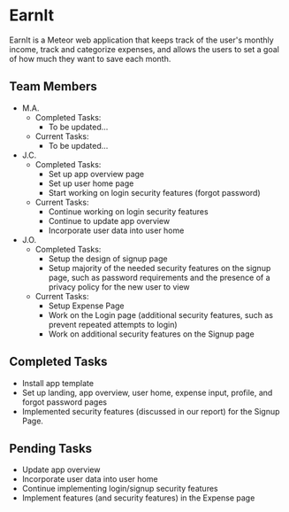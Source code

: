 # EarnIt

EarnIt is a Meteor web application that keeps track of the user's monthly income, track and categorize expenses, and allows the users to set a goal of how much they want to save each month.

## Team Members
* M.A.
  * Completed Tasks:
    * To be updated...
  * Current Tasks:
    * To be updated...
* J.C.
  * Completed Tasks:
    * Set up app overview page
    * Set up user home page
    * Start working on login security features (forgot password)
  * Current Tasks:
    * Continue working on login security features
    * Continue to update app overview
    * Incorporate user data into user home
* J.O.
  * Completed Tasks:
    * Setup the design of signup page
    * Setup majority of the needed security features on the signup page, such as password requirements and the presence of a privacy policy for the new user to view
  * Current Tasks:
    * Setup Expense Page
    * Work on the Login page (additional security features, such as prevent repeated attempts to login)
    * Work on additional security features on the Signup page

## Completed Tasks

* Install app template 
* Set up landing, app overview, user home, expense input, profile, and forgot password pages
* Implemented security features (discussed in our report) for the Signup Page.

## Pending Tasks

* Update app overview
* Incorporate user data into user home
* Continue implementing login/signup security features
* Implement features (and security features) in the Expense page
